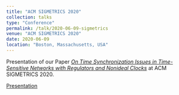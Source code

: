 ```yaml
---
title: "ACM SIGMETRICS 2020"
collection: talks
type: "Conference"
permalink: /talk/2020-06-09-sigmetrics
venue: "ACM SIGMETRICS 2020"
date: 2020-06-09
location: "Boston, Massachusetts, USA"
---
```


Presentation of our Paper [*On Time Synchronization Issues in Time-Sensitive Networks with Regulators and Nonideal Clocks*](/publication/2020-04-02-on-cyclic-dependencies) at ACM SIGMETRICS 2020.

[Presentation](https://www.youtube.com/watch?v=Aj5bIKM9YDs)
